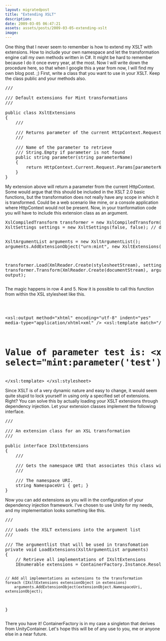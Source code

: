 ```yaml
---
layout: migratedpost
title: "Extending XSLT"
description:
date: 2009-03-05 06:47:21
assets: assets/posts/2009-03-05-extending-xslt
image: 
---
```


<p>One thing that I never seem to remember is how to extend my XSLT with extensions. How to include your own namespace and let the transformation engine call my own methods written in C#. It might be hard to remember because I do it once every year, at the most. Now I will write down the procedure here, so that when I google this a year from now, I will find my own blog post. ;)  First, write a class that you want to use in your XSLT. Keep the class public and your methods also.</p>
<pre class="brush: csharp">/// <summary>
/// Default extensions for Mint transformations
/// </summary>
public class XsltExtensions
{
    /// <summary>
    /// Returns parameter of the current HttpContext.Request
    /// </summary>
    /// <param name="parameterName">Name of the parameter to retrieve</param>
    /// <returns>String.Empty if parameter is not found</returns>
    public string parameter(string parameterName)
    {
        return HttpContext.Current.Request.Params[parameterName] ?? string.Empty;
    }
}</pre>
<p>My extension above will return a parameter from the current HttpContext. Some would argue that this should be included in the XSLT 2.0 basic functions, but the transformation does not really have any scope in which it is transformed. Could be a web scenario like mine, or a console application where HttpContext would not be present.  Now, in your tranformation code you will have to include this extension class as an argument.</p>
<pre class="brush: csharp">XslCompiledTransform transformer = new XslCompiledTransform(debug);
XsltSettings settings = new XsltSettings(false, false); // document() and script disabled

XsltArgumentList arguments = new XsltArgumentList();
arguments.AddExtensionObject("urn:mint", new XsltExtensions());

transformer.Load(XmlReader.Create(stylesheetStream), settings, null);
transformer.Transform(XmlReader.Create(documentStream), arguments, output);</pre>
<p>The magic happens in row 4 and 5. Now it is possible to call this function from within the XSL stylesheet like this.</p>
<pre class="brush: xml"><xsl:stylesheet version="2.0" 
 xmlns:xsl="http://www.w3.org/1999/XSL/Transform" 
 xmlns="http://www.w3.org/1999/xhtml" 
 xmlns:mint="urn:mint">

  <xsl:output method="xhtml" encoding="utf-8" indent="yes" media-type="application/xhtml+xml" />
  <xsl:template match="/">
    <html>
      <head>
        <title>
          <xsl:value-of select="//title" />
        </title>
      </head>
      <body>
        <h1>Value of parameter test is: <xsl:value-of select="mint:parameter('test')" /></h1>
      </body>
    </html>
  </xsl:template>
</xsl:stylesheet></pre>
<p>Since XSLT is of a very dynamic nature and easy to change, it would seem quite stupid to lock yourself in using only  a specified set of extensions. Right? You can solve this by actually loading your XSLT extensions through dependency injection. Let your extension classes implement the following interface.</p>
<pre class="brush: csharp">/// <summary>
/// An extension class for an XSL transformation
/// </summary>
public interface IXsltExtensions
{
    /// <summary>
    /// Gets the namespace URI that associates this class with a namespace in the xslt.
    /// </summary>
    /// <value>The namespace URI.</value>
    string NamespaceUri { get; }
}</pre>
<p>Now you can add extensions as you will in the configuration of your dependency injection framework. I've chosen to use Unity for my needs, and my implementation looks something like this.</p>
<pre class="brush: csharp">/// <summary>
/// Loads the XSLT extensions into the argument list
/// </summary>
/// <param name="arguments">The argumentlist that will be used in transfomation</param>
private void LoadExtensions(XsltArgumentList arguments)
{
    // Retrieve all implementations of IXsltExtensions
    IEnumerable<IXsltExtensions> extensions = ContainerFactory.Instance.ResolveAll<IXsltExtensions>();

    // Add all implementations as extensions to the transformation
    foreach (IXsltExtensions extensionObject in extensions)
        arguments.AddExtensionObject(extensionObject.NamespaceUri, extensionObject);
}</pre>
<p>There you have it! ContainerFactory is in my case a singleton that derives from UnityContainer. Let's hope this will be of any use to you, me or anyone else in a near future.</p>
